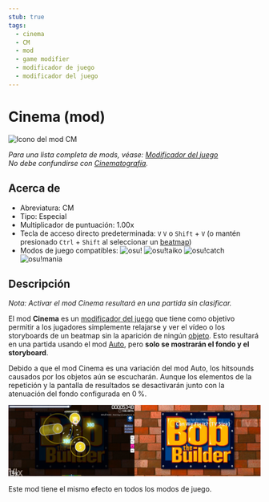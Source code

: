 ```yaml
---
stub: true
tags:
  - cinema
  - CM
  - mod
  - game modifier
  - modificador de juego
  - modificador del juego
---
```


# Cinema (mod)

![Icono del mod CM](/wiki/shared/mods/CM.png "Icono del mod Cinema (CM)")

*Para una lista completa de mods, véase: [Modificador del juego](/wiki/Gameplay/Game_modifier)*\
*No debe confundirse con [Cinematografía](https://es.wikipedia.org/wiki/Cinematografía).*

## Acerca de

- Abreviatura: CM
- Tipo: Especial
- Multiplicador de puntuación: 1.00x
- Tecla de acceso directo predeterminada: `V` `V` o `Shift` + `V` (o mantén presionado `Ctrl` + `Shift` al seleccionar un [beatmap](/wiki/Beatmap))
- Modos de juego compatibles: ![][osu!] ![][osu!taiko] ![][osu!catch] ![][osu!mania]

## Descripción

*Nota: Activar el mod Cinema resultará en una partida sin clasificar.*

El mod **Cinema** es un [modificador del juego](/wiki/Gameplay/Game_modifier) que tiene como objetivo permitir a los jugadores simplemente relajarse y ver el vídeo o los storyboards de un beatmap sin la aparición de ningún [objeto](/wiki/Gameplay/Hit_object). Esto resultará en una partida usando el mod [Auto](/wiki/Gameplay/Game_modifier/Auto), pero **solo se mostrarán el fondo y el storyboard**.

Debido a que el mod Cinema es una variación del mod Auto, los hitsounds causados por los objetos aún se escucharán. Aunque los elementos de la repetición y la pantalla de resultados se desactivarán junto con la atenuación del fondo configurada en 0 %.

![Jugabilidad de Auto contra Cinema](/wiki/Gameplay/Game_modifier/Cinema/img/CM-comparison.jpg "Comparación del mod Auto (izquierda) contra el mod Cinema (derecha)")

Este mod tiene el mismo efecto en todos los modos de juego.

[osu!]: /wiki/shared/mode/osu.png "osu!"
[osu!taiko]: /wiki/shared/mode/taiko.png "osu!taiko"
[osu!catch]: /wiki/shared/mode/catch.png "osu!catch"
[osu!mania]: /wiki/shared/mode/mania.png "osu!mania"
